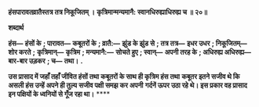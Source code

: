 **हंसपारावतव्रातैस्तत्र तत्र निकूजितम् ।** **कृत्रिमान्मन्यमानै: स्वानधिरुह्याधिरुह्य च ॥ २०॥** 

**शब्दार्थ** 

**हंस—** **हंसों के** **; पारावत—** **कबूतरों के** **; व्रातै:—** **झुंड के झुंड से** **; तत्र तत्र—** **इधर उधर** **; निकूजितम्—** **शोर करते** **;** **कृत्रिमान्—** **कृत्रिम** **; मन्यमानै:—** **सोचते हुए** **; स्वान्—** **अपनी तरह के** **; अधिरुह्य अधिरुह्य—** **बार-बार उड़कर** **; च—** **तथा।** **.** 

**उस प्रासाद में जहाँ तहाँ जीवित हंसों तथा कबूतरों के साथ ही कृत्रिम हंस तथा** **कबूतर इतने सजीव थे कि असली हंस उन्हें अपने ही तुल्य सजीव पक्षी समझ कर अपनी** **गर्दनें ऊपर उठा रहे थे। इस प्रकार वह प्रासाद इन पक्षियों के ध्वनियों से गूँज रहा था।** **** 